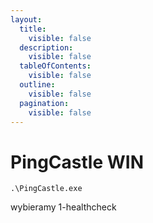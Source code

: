 ```yaml
---
layout:
  title:
    visible: false
  description:
    visible: false
  tableOfContents:
    visible: false
  outline:
    visible: false
  pagination:
    visible: false
---
```


# PingCastle WIN

```
.\PingCastle.exe
```

wybieramy 1-healthcheck
